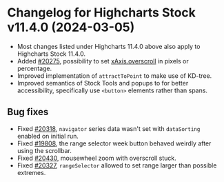 # Changelog for Highcharts Stock v11.4.0 (2024-03-05)

- Most changes listed under Highcharts 11.4.0 above also apply to Highcharts Stock 11.4.0.
- Added [#20275](https://github.com/highcharts/highcharts/issues/20275), possibility to set [xAxis.overscroll](https://api.highcharts.com/highstock/xAxis.overscroll) in pixels or percentage.
- Improved implementation of `attractToPoint` to make use of KD-tree.
- Improved semantics of Stock Tools and popups to for better accessibility, specifically use `<button>` elements rather than spans.

## Bug fixes
- Fixed [#20318](https://github.com/highcharts/highcharts/issues/20318), `navigator` series data wasn't set with `dataSorting` enabled on initial run.
- Fixed [#19808](https://github.com/highcharts/highcharts/issues/19808), the range selector week button behaved weirdly after using the scrollbar.
- Fixed [#20430](https://github.com/highcharts/highcharts/issues/20430), mousewheel zoom with overscroll stuck.
- Fixed [#20327](https://github.com/highcharts/highcharts/issues/20327), `rangeSelector` allowed to set range larger than possible extremes.
